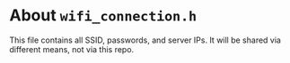 # About `wifi_connection.h` 

This file contains all SSID, passwords, and server IPs.
It will be shared via different means, not via this repo.
